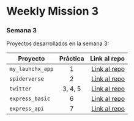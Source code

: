 # Weekly Mission 3

### Semana 3 

Proyectos desarrollados en la semana 3:

| Proyecto | Práctica | Link al repo |
| ------------- |:-------------:| -----:|
|`my_launchx_app`|1|[Link al repo](https://github.com/DanyVeneno/my_launchx_app-jv.git)|
|`spiderverse`|2|[Link al repo](https://github.com/DanyVeneno/my_launchx_app-jv2.git)|
|`twitter`|3, 4, 5|[Link al repo](https://github.com/DanyVeneno/twitter-jv.git)|
|`express_basic`|6|[Link al repo](https://github.com/DanyVeneno/express_basic-jv.git)|
|`express_api`|7|[Link al repo](https://github.com/DanyVeneno/express_api-jv.git)|

